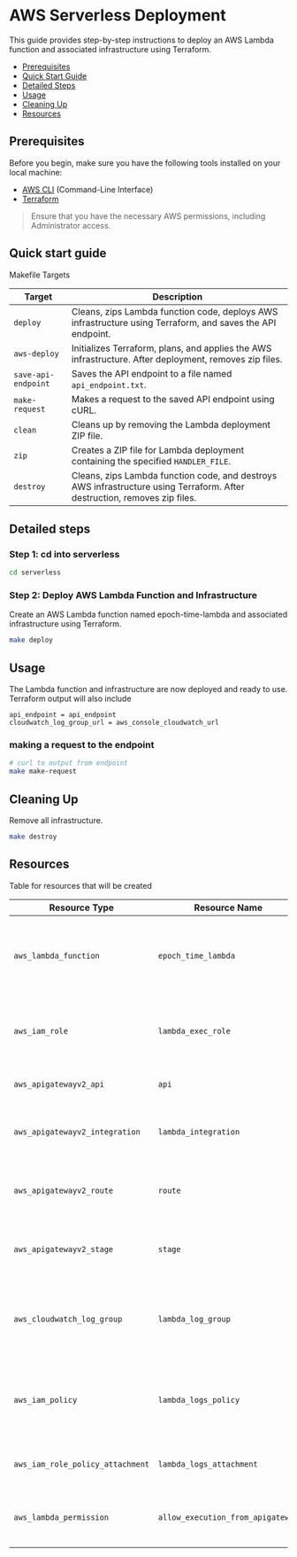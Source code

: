 # AWS Serverless Deployment
This guide provides step-by-step instructions to deploy an AWS Lambda function and associated infrastructure using Terraform.

- [Prerequisites](#prerequisites)
- [Quick Start Guide](#quick-start-guide)
- [Detailed Steps](#detailed-steps)
- [Usage](#usage)
- [Cleaning Up](#cleaning-up)
- [Resources](#resources)

## Prerequisites

Before you begin, make sure you have the following tools installed on your local machine:

- [AWS CLI](https://aws.amazon.com/cli/) (Command-Line Interface)
- [Terraform](https://www.terraform.io/downloads.html)

> Ensure that you have the necessary AWS permissions, including Administrator access.

## Quick start guide
Makefile Targets

| Target            | Description                                                  |
|-------------------|--------------------------------------------------------------|
| `deploy`          | Cleans, zips Lambda function code, deploys AWS infrastructure using Terraform, and saves the API endpoint. |
| `aws-deploy`      | Initializes Terraform, plans, and applies the AWS infrastructure. After deployment, removes zip files. |
| `save-api-endpoint`| Saves the API endpoint to a file named `api_endpoint.txt`.    |
| `make-request`    | Makes a request to the saved API endpoint using cURL.        |
| `clean`           | Cleans up by removing the Lambda deployment ZIP file.        |
| `zip`             | Creates a ZIP file for Lambda deployment containing the specified `HANDLER_FILE`. |
| `destroy`         | Cleans, zips Lambda function code, and destroys AWS infrastructure using Terraform. After destruction, removes zip files. |

## Detailed steps

### Step 1: cd into serverless

```bash
cd serverless
```

### Step 2: Deploy AWS Lambda Function and Infrastructure
Create an AWS Lambda function named epoch-time-lambda and associated infrastructure using Terraform.
```bash
make deploy
```

## Usage
The Lambda function and infrastructure are now deployed and ready to use.
Terraform output will also include
```
api_endpoint = api_endpoint
cloudwatch_log_group_url = aws_console_cloudwatch_url
```

### making a request to the endpoint
```bash
# curl to output from endpoint
make make-request
```

## Cleaning Up
Remove all infrastructure.
```bash
make destroy
```

## Resources
Table for resources that will be created

| Resource Type | Resource Name                     | Description                                                                                                                                                 |
|---------------|-----------------------------------|-------------------------------------------------------------------------------------------------------------------------------------------------------------|
| `aws_lambda_function` | `epoch_time_lambda`            | AWS Lambda function named "epoch-time-lambda" with Python 3.8 runtime, handling `index.lambda_handler`, and sourced from "../lambda_function.zip".             |
| `aws_iam_role`        | `lambda_exec_role`             | IAM role named "lambda-exec-role" with a trust policy allowing Lambda and API Gateway to assume the role.                                                    |
| `aws_apigatewayv2_api`| `api`                          | API Gateway named "epoch-time-api" with HTTP protocol.                                                                                                      |
| `aws_apigatewayv2_integration` | `lambda_integration`    | Integration between the Lambda function and API Gateway using AWS_PROXY for POST requests.                                                                   |
| `aws_apigatewayv2_route`       | `route`                    | Route for the API Gateway to handle GET requests and forward them to the Lambda integration.                                                                |
| `aws_apigatewayv2_stage`       | `stage`                    | Stage for the API Gateway with an optional environment variable, set to auto-deploy.                                                                         |
| `aws_cloudwatch_log_group`     | `lambda_log_group`          | CloudWatch log group named "/aws/lambda/epoch-time-lambda" for the Lambda function with a retention period of 3 days.                                        |
| `aws_iam_policy`               | `lambda_logs_policy`        | IAM policy named "lambda-logs-policy" allowing the Lambda function to create log streams and put log events in the specified CloudWatch log group.           |
| `aws_iam_role_policy_attachment`| `lambda_logs_attachment`   | Attachment of the IAM policy for Lambda logs to the Lambda execution role.                                                                                    |
| `aws_lambda_permission`        | `allow_execution_from_apigateway` | Lambda permission allowing the API Gateway to invoke the "epoch-time-lambda" function.                                                                   |
